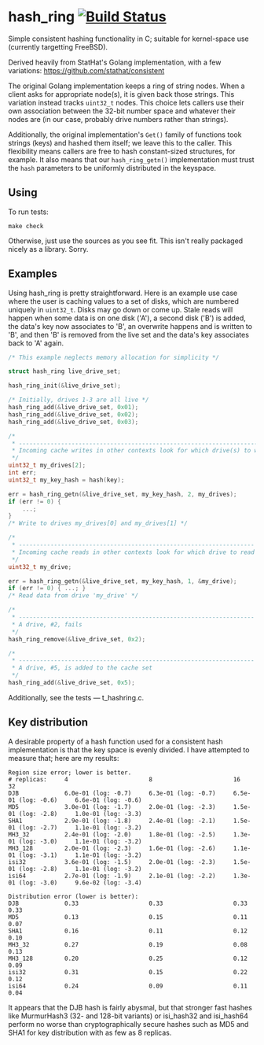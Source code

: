 hash\_ring [![Build Status](https://travis-ci.org/cemeyer/hash_ring.png?branch=master)](https://travis-ci.org/cemeyer/hash\_ring)
==============

Simple consistent hashing functionality in C; suitable for kernel-space use
(currently targetting FreeBSD).

Derived heavily from StatHat's Golang implementation, with a few variations:
https://github.com/stathat/consistent

The original Golang implementation keeps a ring of string nodes. When a client
asks for appropriate node(s), it is given back those strings. This variation
instead tracks `uint32_t` nodes. This choice lets callers use their own
association between the 32-bit number space and whatever their nodes are (in
our case, probably drive numbers rather than strings).

Additionally, the original implementation's `Get()` family of functions took
strings (keys) and hashed them itself; we leave this to the caller. This
flexibility means callers are free to hash constant-sized structures, for
example. It also means that our `hash_ring_getn()` implementation must trust
the `hash` parameters to be uniformly distributed in the keyspace.

Using
-----

To run tests:

    make check

Otherwise, just use the sources as you see fit. This isn't really packaged
nicely as a library. Sorry.

Examples
--------

Using hash\_ring is pretty straightforward. Here is an example use case where
the user is caching values to a set of disks, which are numbered uniquely in
`uint32_t`. Disks may go down or come up. Stale reads will happen when some
data is on one disk ('A'), a second disk ('B') is added, the data's key now
associates to 'B', an overwrite happens and is written to 'B', and then 'B' is
removed from the live set and the data's key associates back to 'A' again.

```c
/* This example neglects memory allocation for simplicity */

struct hash_ring live_drive_set;

hash_ring_init(&live_drive_set);

/* Initially, drives 1-3 are all live */
hash_ring_add(&live_drive_set, 0x01);
hash_ring_add(&live_drive_set, 0x02);
hash_ring_add(&live_drive_set, 0x03);

/*
 * ------------------------------------------------------------------------
 * Incoming cache writes in other contexts look for which drive(s) to write
 */
uint32_t my_drives[2];
int err;
uint32_t my_key_hash = hash(key);

err = hash_ring_getn(&live_drive_set, my_key_hash, 2, my_drives);
if (err != 0) {
    ...;
}
/* Write to drives my_drives[0] and my_drives[1] */

/*
 * -------------------------------------------------------------------
 * Incoming cache reads in other contexts look for which drive to read
 */
uint32_t my_drive;

err = hash_ring_getn(&live_drive_set, my_key_hash, 1, &my_drive);
if (err != 0) { ...; }
/* Read data from drive 'my_drive' */

/*
 * -------------------------------------------------------------------
 * A drive, #2, fails
 */
hash_ring_remove(&live_drive_set, 0x2);

/*
 * -------------------------------------------------------------------
 * A drive, #5, is added to the cache set
 */
hash_ring_add(&live_drive_set, 0x5);
```

Additionally, see the tests — t\_hashring.c.

Key distribution
----------------

A desirable property of a hash function used for a consistent hash
implementation is that the key space is evenly divided. I have attempted to
measure that; here are my results:

    Region size error; lower is better.
    # replicas:     4                       8                       16                      32
    DJB             6.0e-01 (log: -0.7)     6.3e-01 (log: -0.7)     6.5e-01 (log: -0.6)     6.6e-01 (log: -0.6)
    MD5             3.0e-01 (log: -1.7)     2.0e-01 (log: -2.3)     1.5e-01 (log: -2.8)     1.0e-01 (log: -3.3)
    SHA1            2.9e-01 (log: -1.8)     2.4e-01 (log: -2.1)     1.5e-01 (log: -2.7)     1.1e-01 (log: -3.2)
    MH3_32          2.4e-01 (log: -2.0)     1.8e-01 (log: -2.5)     1.3e-01 (log: -3.0)     1.1e-01 (log: -3.2)
    MH3_128         2.0e-01 (log: -2.3)     1.6e-01 (log: -2.6)     1.1e-01 (log: -3.1)     1.1e-01 (log: -3.2)
    isi32           3.6e-01 (log: -1.5)     2.0e-01 (log: -2.3)     1.5e-01 (log: -2.8)     1.1e-01 (log: -3.2)
    isi64           2.7e-01 (log: -1.9)     2.1e-01 (log: -2.2)     1.3e-01 (log: -3.0)     9.6e-02 (log: -3.4)
    
    Distribution error (lower is better):
    DJB             0.33                    0.33                    0.33                    0.33
    MD5             0.13                    0.15                    0.11                    0.07
    SHA1            0.16                    0.11                    0.12                    0.10
    MH3_32          0.27                    0.19                    0.08                    0.13
    MH3_128         0.20                    0.25                    0.12                    0.09
    isi32           0.31                    0.15                    0.22                    0.12
    isi64           0.24                    0.09                    0.11                    0.04

It appears that the DJB hash is fairly abysmal, but that stronger fast hashes
like MurmurHash3 (32- and 128-bit variants) or isi_hash32 and isi_hash64
perform no worse than cryptographically secure hashes such as MD5 and SHA1 for
key distribution with as few as 8 replicas.
